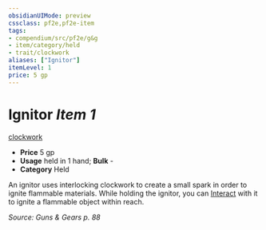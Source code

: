 ```yaml
---
obsidianUIMode: preview
cssclass: pf2e,pf2e-item
tags:
- compendium/src/pf2e/g&g
- item/category/held
- trait/clockwork
aliases: ["Ignitor"]
itemLevel: 1
price: 5 gp
---
```

# Ignitor *Item 1*  
[clockwork](../../../rules/traits/clockwork-g-g.md)  

- **Price** 5 gp
- **Usage** held in 1 hand; **Bulk** -
- **Category** Held

An ignitor uses interlocking clockwork to create a small spark in order to ignite flammable materials. While holding the ignitor, you can [Interact](../../../rules/actions/interact.md) with it to ignite a flammable object within reach.

*Source: Guns & Gears p. 88*